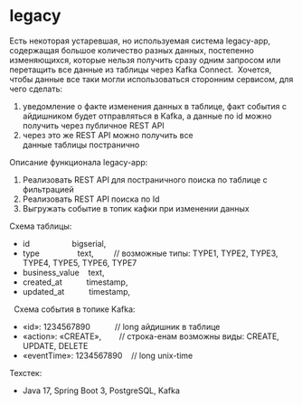 # legacy
Есть некоторая устаревшая, но используемая система legacy-app, содержащая большое количество разных данных, постепенно изменяющихся,
которые нельзя получить сразу одним запросом или перетащить все данные из таблицы через Kafka Connect. 
Хочется, чтобы данные все таки могли использоваться сторонним сервисом, для чего сделать:
1) уведомление о факте изменения данных в таблице, факт события с айдишником будет отправляться в Kafka, а данные по id можно получить через публичное REST API
2) через это же REST API можно получить все данные таблицы постранично

Описание функционала legacy-app:
1) Реализовать REST API для постраничного поиска по таблице с фильтрацией 
2) Реализовать REST API поиска по Id
3) Выгружать событие в топик кафки при изменении данных

Схема таблицы:
- id                   bigserial,
- type                 text,         // возможные типы: TYPE1, TYPE2, TYPE3, TYPE4, TYPE5, TYPE6, TYPE7
- business_value       text,
- created_at           timestamp,
- updated_at           timestamp,

 
Схема события в топике Kafka:
- «id»: 1234567890           // long айдишник в таблице
- «action»: «CREATE»,        // строка-енам возможны виды: CREATE, UPDATE, DELETE
- «eventTime»: 1234567890    // long unix-time

Техстек:
- Java 17, Spring Boot 3, PostgreSQL, Kafka
